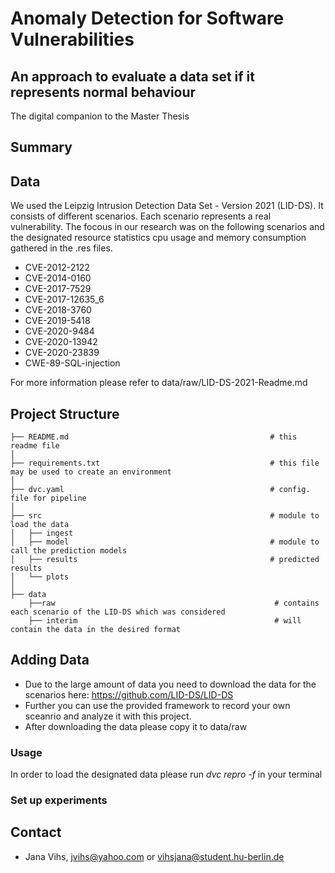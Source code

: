 # Anomaly Detection for Software Vulnerabilities 
## An approach to evaluate a data set if it represents normal behaviour

The digital companion to the Master Thesis


## Summary 


## Data 

We used the Leipzig Intrusion Detection Data Set - Version 2021 (LID-DS). It consists of different scenarios. Each scenario represents a real vulnerability. The focous in our research was on the following scenarios and the designated resource statistics cpu usage and memory consumption gathered in the .res files. 

* CVE-2012-2122
* CVE-2014-0160
* CVE-2017-7529
* CVE-2017-12635_6
* CVE-2018-3760
* CVE-2019-5418
* CVE-2020-9484
* CVE-2020-13942
* CVE-2020-23839
* CWE-89-SQL-injection


For more information please refer to data/raw/LID-DS-2021-Readme.md 


## Project Structure

    ├── README.md                                             # this readme file
    │    
    ├── requirements.txt                                      # this file may be used to create an environment
    │
    ├── dvc.yaml                                              # config. file for pipeline
    │
    ├── src                                                   # module to load the data 
    │   ├── ingest
    │   ├── model                                             # module to call the prediction models
    │   ├── results                                           # predicted results
    │   └── plots
    │
    ├── data
        ├──raw                                                 # contains each scenario of the LID-DS which was considered
        ├── interim                                            # will contain the data in the desired format


## Adding Data 

* Due to the large amount of data you need to download the data for the scenarios here: https://github.com/LID-DS/LID-DS
* Further you can use the provided framework to record your own sceanrio and analyze it with this project. 
* After downloading the  data please copy it to data/raw

### Usage

In order to load the designated data please run *dvc repro -f* in your terminal

### Set up experiments

## Contact

* Jana Vihs, jvihs@yahoo.com or vihsjana@student.hu-berlin.de